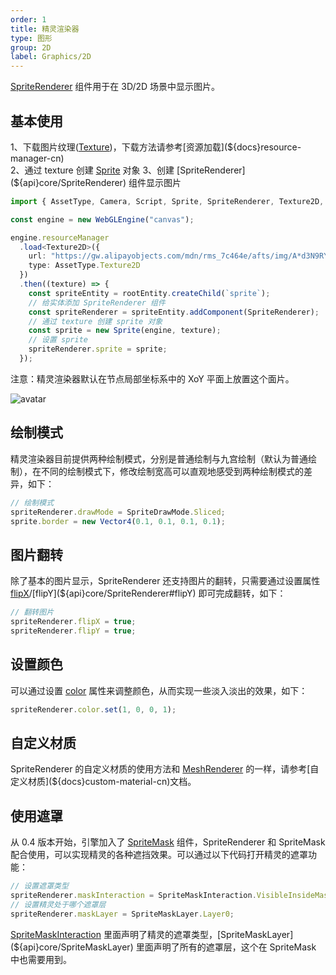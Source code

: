 ```yaml
---
order: 1
title: 精灵渲染器
type: 图形
group: 2D
label: Graphics/2D
---
```


[SpriteRenderer](${api}core/SpriteRenderer) 组件用于在 3D/2D 场景中显示图片。

<playground src="sprite-renderer.ts"></playground>

## 基本使用

1、下载图片纹理([Texture](${docs}texture-cn))，下载方法请参考[资源加载](${docs}resource-manager-cn)  
2、通过 texture 创建 [Sprite](${docs}sprite-cn) 对象  
3、创建 [SpriteRenderer](${api}core/SpriteRenderer) 组件显示图片

```typescript
import { AssetType, Camera, Script, Sprite, SpriteRenderer, Texture2D, Vector3, WebGLEngine } from "oasis-engine";

const engine = new WebGLEngine("canvas");

engine.resourceManager
  .load<Texture2D>({
    url: "https://gw.alipayobjects.com/mdn/rms_7c464e/afts/img/A*d3N9RYpcKncAAAAAAAAAAAAAARQnAQ",
    type: AssetType.Texture2D
  })
  .then((texture) => {
    const spriteEntity = rootEntity.createChild(`sprite`);
    // 给实体添加 SpriteRenderer 组件
    const spriteRenderer = spriteEntity.addComponent(SpriteRenderer);
    // 通过 texture 创建 sprite 对象
    const sprite = new Sprite(engine, texture);
    // 设置 sprite
    spriteRenderer.sprite = sprite;
  });
```

注意：精灵渲染器默认在节点局部坐标系中的 XoY 平面上放置这个面片。

![avatar](https://gw.alipayobjects.com/mdn/rms_7c464e/afts/img/A*_5fjTp0r2KEAAAAAAAAAAAAAARQnAQ)

## 绘制模式

精灵渲染器目前提供两种绘制模式，分别是普通绘制与九宫绘制（默认为普通绘制），在不同的绘制模式下，修改绘制宽高可以直观地感受到两种绘制模式的差异，如下：

```typescript
// 绘制模式
spriteRenderer.drawMode = SpriteDrawMode.Sliced;
sprite.border = new Vector4(0.1, 0.1, 0.1, 0.1);
```

<playground src="sprite-slice.ts"></playground>

## 图片翻转

除了基本的图片显示，SpriteRenderer 还支持图片的翻转，只需要通过设置属性 [flipX](${api}core/SpriteRenderer#flipX)/[flipY](${api}core/SpriteRenderer#flipY) 即可完成翻转，如下：

```typescript
// 翻转图片
spriteRenderer.flipX = true;
spriteRenderer.flipY = true;
```

<playground src="sprite-flip.ts"></playground>

## 设置颜色

可以通过设置 [color](${api}core/SpriteRenderer#color) 属性来调整颜色，从而实现一些淡入淡出的效果，如下：

```typescript
spriteRenderer.color.set(1, 0, 0, 1);
```

<playground src="sprite-color.ts"></playground>

## 自定义材质

SpriteRenderer 的自定义材质的使用方法和 [MeshRenderer](${docs}mesh-renderer-cn) 的一样，请参考[自定义材质](${docs}custom-material-cn)文档。

<playground src="sprite-material-blur.ts"></playground>

## 使用遮罩

从 0.4 版本开始，引擎加入了 [SpriteMask](${docs}sprite-mask-cn) 组件，SpriteRenderer 和 SpriteMask 配合使用，可以实现精灵的各种遮挡效果。可以通过以下代码打开精灵的遮罩功能：

```typescript
// 设置遮罩类型
spriteRenderer.maskInteraction = SpriteMaskInteraction.VisibleInsideMask;
// 设置精灵处于哪个遮罩层
spriteRenderer.maskLayer = SpriteMaskLayer.Layer0;
```

[SpriteMaskInteraction](${api}core/SpriteMaskInteraction) 里面声明了精灵的遮罩类型，[SpriteMaskLayer](${api}core/SpriteMaskLayer) 里面声明了所有的遮罩层，这个在 SpriteMask 中也需要用到。

<playground src="sprite-mask.ts"></playground>
